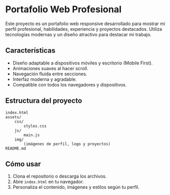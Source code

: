 # Portafolio Web Profesional

Este proyecto es un portafolio web responsive desarrollado para mostrar mi perfil profesional, habilidades, experiencia y proyectos destacados. Utiliza tecnologías modernas y un diseño atractivo para destacar mi trabajo.

## Características

- Diseño adaptable a dispositivos móviles y escritorio (Mobile First).
- Animaciones suaves al hacer scroll.
- Navegación fluida entre secciones.
- Interfaz moderna y agradable.
- Compatible con todos los navegadores y dispositivos.

## Estructura del proyecto

```
index.html
assets/
	css/
		styles.css
	js/
		main.js
	img/
		(imágenes de perfil, logo y proyectos)
README.md
```

## Cómo usar

1. Clona el repositorio o descarga los archivos.
2. Abre `index.html` en tu navegador.
3. Personaliza el contenido, imágenes y estilos según tu perfil.

